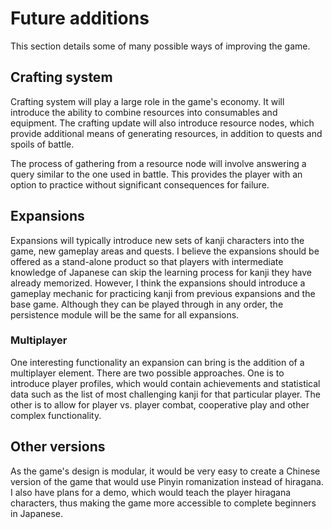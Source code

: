 # Future additions

This section details some of many possible ways of improving the game.

## Crafting system

Crafting system will play a large role in the game's economy. It will introduce the ability to combine resources into consumables and equipment. The crafting update will also introduce resource nodes, which provide additional means of generating resources, in addition to quests and spoils of battle.

The process of gathering from a resource node will involve answering a query similar to the one used in battle. This provides the player with an option to practice without significant consequences for failure.

## Expansions

Expansions will typically introduce new sets of kanji characters into the game, new gameplay areas and quests. I believe the expansions should be offered as a stand-alone product so that players with intermediate knowledge of Japanese can skip the learning process for kanji they have already memorized. However, I think the expansions should introduce a gameplay mechanic for practicing kanji from previous expansions and the base game. Although they can be played through in any order, the persistence module will be the same for all expansions.

### Multiplayer

One interesting functionality an expansion can bring is the addition of a multiplayer element. There are two possible approaches. One is to introduce player profiles, which would contain achievements and statistical data such as the list of most challenging kanji for that particular player. The other is to allow for player vs. player combat, cooperative play and other complex functionality.

## Other versions

As the game's design is modular, it would be very easy to create a Chinese version of the game that would use Pinyin romanization instead of hiragana. I also have plans for a demo, which would teach the player hiragana characters, thus making the game more accessible to complete beginners in Japanese.
